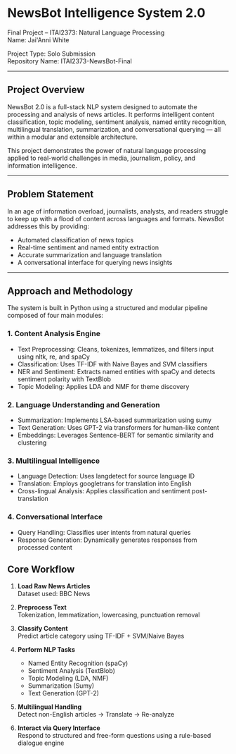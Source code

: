 # NewsBot Intelligence System 2.0

Final Project – ITAI2373: Natural Language Processing  
Name: Jai'Anni White

Project Type: Solo Submission  
Repository Name: ITAI2373-NewsBot-Final

---

## Project Overview

NewsBot 2.0 is a full-stack NLP system designed to automate the processing and analysis of news articles. It performs intelligent content classification, topic modeling, sentiment analysis, named entity recognition, multilingual translation, summarization, and conversational querying — all within a modular and extensible architecture.

This project demonstrates the power of natural language processing applied to real-world challenges in media, journalism, policy, and information intelligence.

---

## Problem Statement

In an age of information overload, journalists, analysts, and readers struggle to keep up with a flood of content across languages and formats. NewsBot addresses this by providing:
- Automated classification of news topics
- Real-time sentiment and named entity extraction
- Accurate summarization and language translation
- A conversational interface for querying news insights

---

## Approach and Methodology

The system is built in Python using a structured and modular pipeline composed of four main modules:

### 1. Content Analysis Engine
- Text Preprocessing: Cleans, tokenizes, lemmatizes, and filters input using nltk, re, and spaCy
- Classification: Uses TF-IDF with Naive Bayes and SVM classifiers
- NER and Sentiment: Extracts named entities with spaCy and detects sentiment polarity with TextBlob
- Topic Modeling: Applies LDA and NMF for theme discovery

### 2. Language Understanding and Generation
- Summarization: Implements LSA-based summarization using sumy
- Text Generation: Uses GPT-2 via transformers for human-like content
- Embeddings: Leverages Sentence-BERT for semantic similarity and clustering

### 3. Multilingual Intelligence
- Language Detection: Uses langdetect for source language ID
- Translation: Employs googletrans for translation into English
- Cross-lingual Analysis: Applies classification and sentiment post-translation

### 4. Conversational Interface
- Query Handling: Classifies user intents from natural queries
- Response Generation: Dynamically generates responses from processed content

## Core Workflow

1. **Load Raw News Articles**  
   Dataset used: BBC News

2. **Preprocess Text**  
   Tokenization, lemmatization, lowercasing, punctuation removal

3. **Classify Content**  
   Predict article category using TF-IDF + SVM/Naive Bayes

4. **Perform NLP Tasks**  
   - Named Entity Recognition (spaCy)  
   - Sentiment Analysis (TextBlob)  
   - Topic Modeling (LDA, NMF)  
   - Summarization (Sumy)  
   - Text Generation (GPT-2)

5. **Multilingual Handling**  
   Detect non-English articles → Translate → Re-analyze

6. **Interact via Query Interface**  
   Respond to structured and free-form questions using a rule-based dialogue engine

